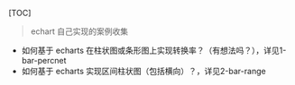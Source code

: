 [TOC]

> echart 自己实现的案例收集

- 如何基于 echarts 在柱状图或条形图上实现转换率？（有想法吗？），详见1-bar-percnet
- 如何基于 echarts 实现区间柱状图（包括横向）？，详见2-bar-range